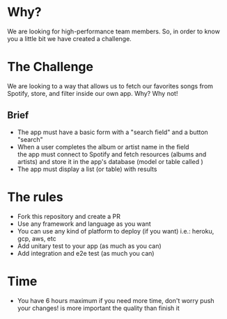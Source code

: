 # Why?
We are looking for high-performance team members. So, in order to know you a little bit we have created a challenge.

# The Challenge
We are looking to a way that allows us to fetch our favorites songs from Spotify, store, and filter inside our own app. Why? Why not!

## Brief
- The app must have a basic form with a "search field" and a button "search"
- When a user completes the album or artist name in the field <search> the app must connect to Spotify and fetch resources (albums and artists)  and store it in the app's database (model or table called <results>)
- The app must display a list (or table) with results
 
# The rules 
- Fork this repository and create a PR
- Use any framework and language as you want
- You can use any kind of platform to deploy (if you want) i.e.: heroku, gcp, aws, etc
- Add unitary test to your app (as much as you can)
- Add integration and e2e test (as much you can)

# Time
- You have 6 hours maximum if you need more time, don't worry push your changes! is more important the quality than finish it
